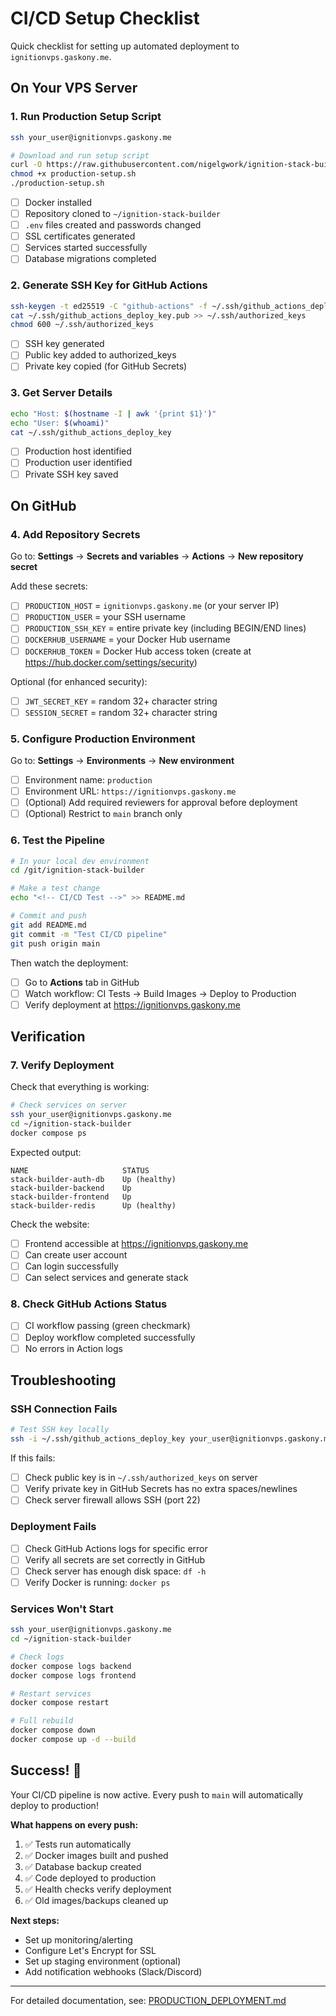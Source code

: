 # CI/CD Setup Checklist

Quick checklist for setting up automated deployment to `ignitionvps.gaskony.me`.

## On Your VPS Server

### 1. Run Production Setup Script
```bash
ssh your_user@ignitionvps.gaskony.me

# Download and run setup script
curl -O https://raw.githubusercontent.com/nigelgwork/ignition-stack-builder/main/scripts/production-setup.sh
chmod +x production-setup.sh
./production-setup.sh
```

- [ ] Docker installed
- [ ] Repository cloned to `~/ignition-stack-builder`
- [ ] `.env` files created and passwords changed
- [ ] SSL certificates generated
- [ ] Services started successfully
- [ ] Database migrations completed

### 2. Generate SSH Key for GitHub Actions
```bash
ssh-keygen -t ed25519 -C "github-actions" -f ~/.ssh/github_actions_deploy_key
cat ~/.ssh/github_actions_deploy_key.pub >> ~/.ssh/authorized_keys
chmod 600 ~/.ssh/authorized_keys
```

- [ ] SSH key generated
- [ ] Public key added to authorized_keys
- [ ] Private key copied (for GitHub Secrets)

### 3. Get Server Details
```bash
echo "Host: $(hostname -I | awk '{print $1}')"
echo "User: $(whoami)"
cat ~/.ssh/github_actions_deploy_key
```

- [ ] Production host identified
- [ ] Production user identified
- [ ] Private SSH key saved

## On GitHub

### 4. Add Repository Secrets

Go to: **Settings** → **Secrets and variables** → **Actions** → **New repository secret**

Add these secrets:

- [ ] `PRODUCTION_HOST` = `ignitionvps.gaskony.me` (or your server IP)
- [ ] `PRODUCTION_USER` = your SSH username
- [ ] `PRODUCTION_SSH_KEY` = entire private key (including BEGIN/END lines)
- [ ] `DOCKERHUB_USERNAME` = your Docker Hub username
- [ ] `DOCKERHUB_TOKEN` = Docker Hub access token (create at https://hub.docker.com/settings/security)

Optional (for enhanced security):
- [ ] `JWT_SECRET_KEY` = random 32+ character string
- [ ] `SESSION_SECRET` = random 32+ character string

### 5. Configure Production Environment

Go to: **Settings** → **Environments** → **New environment**

- [ ] Environment name: `production`
- [ ] Environment URL: `https://ignitionvps.gaskony.me`
- [ ] (Optional) Add required reviewers for approval before deployment
- [ ] (Optional) Restrict to `main` branch only

### 6. Test the Pipeline

```bash
# In your local dev environment
cd /git/ignition-stack-builder

# Make a test change
echo "<!-- CI/CD Test -->" >> README.md

# Commit and push
git add README.md
git commit -m "Test CI/CD pipeline"
git push origin main
```

Then watch the deployment:
- [ ] Go to **Actions** tab in GitHub
- [ ] Watch workflow: CI Tests → Build Images → Deploy to Production
- [ ] Verify deployment at https://ignitionvps.gaskony.me

## Verification

### 7. Verify Deployment

Check that everything is working:

```bash
# Check services on server
ssh your_user@ignitionvps.gaskony.me
cd ~/ignition-stack-builder
docker compose ps
```

Expected output:
```
NAME                     STATUS
stack-builder-auth-db    Up (healthy)
stack-builder-backend    Up
stack-builder-frontend   Up
stack-builder-redis      Up (healthy)
```

Check the website:
- [ ] Frontend accessible at https://ignitionvps.gaskony.me
- [ ] Can create user account
- [ ] Can login successfully
- [ ] Can select services and generate stack

### 8. Check GitHub Actions Status

- [ ] CI workflow passing (green checkmark)
- [ ] Deploy workflow completed successfully
- [ ] No errors in Action logs

## Troubleshooting

### SSH Connection Fails
```bash
# Test SSH key locally
ssh -i ~/.ssh/github_actions_deploy_key your_user@ignitionvps.gaskony.me "echo 'Success'"
```

If this fails:
- [ ] Check public key is in `~/.ssh/authorized_keys` on server
- [ ] Verify private key in GitHub Secrets has no extra spaces/newlines
- [ ] Check server firewall allows SSH (port 22)

### Deployment Fails
- [ ] Check GitHub Actions logs for specific error
- [ ] Verify all secrets are set correctly in GitHub
- [ ] Check server has enough disk space: `df -h`
- [ ] Verify Docker is running: `docker ps`

### Services Won't Start
```bash
ssh your_user@ignitionvps.gaskony.me
cd ~/ignition-stack-builder

# Check logs
docker compose logs backend
docker compose logs frontend

# Restart services
docker compose restart

# Full rebuild
docker compose down
docker compose up -d --build
```

## Success! 🎉

Your CI/CD pipeline is now active. Every push to `main` will automatically deploy to production!

**What happens on every push:**
1. ✅ Tests run automatically
2. ✅ Docker images built and pushed
3. ✅ Database backup created
4. ✅ Code deployed to production
5. ✅ Health checks verify deployment
6. ✅ Old images/backups cleaned up

**Next steps:**
- Set up monitoring/alerting
- Configure Let's Encrypt for SSL
- Set up staging environment (optional)
- Add notification webhooks (Slack/Discord)

---

For detailed documentation, see: [PRODUCTION_DEPLOYMENT.md](./PRODUCTION_DEPLOYMENT.md)
